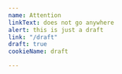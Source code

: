 ```yaml
---
name: Attention
linkText: does not go anywhere
alert: this is just a draft
link: "/draft"
draft: true
cookieName: draft

---
```

